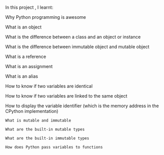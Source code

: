 In this project , I learnt:

Why Python programming is awesome

What is an object

What is the difference between a class and an object or instance

What is the difference between immutable object and mutable object

What is a reference

What is an assignment

What is an alias

How to know if two variables are identical

How to know if two variables are linked to the same object

How to display the variable identifier (which is the memory address in the CPython implementation)

	What is mutable and immutable

	What are the built-in mutable types

	What are the built-in immutable types

	How does Python pass variables to functions
